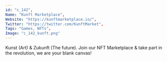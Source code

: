 ```yaml
--- 
id: "c_142", 
Name: "Kunft Marketplace", 
Website: "https://kunftmarketplace.io/", 
Twitter: "https://twitter.com/KunftMarket", 
Tags: "Games, NFTs", 
Image: "c_142_kunft.png" 
--- 
```

<!--lang:en--> 
Kunst (Art) & Zukunft (The future). Join our NFT Marketplace & take part in the revolution, we are your blank canvas!
<!--lang:es--] 
Kunst (Art) & Zukunft (The future). Join our NFT Marketplace & take part in the revolution, we are your blank canvas!
<!--lang:de--] 
Kunst (Art) & Zukunft (The future). Join our NFT Marketplace & take part in the revolution, we are your blank canvas!
<!--lang:fr--] 
Kunst (Art) & Zukunft (The future). Join our NFT Marketplace & take part in the revolution, we are your blank canvas!
<!--lang:pl--] 
Kunst (Art) & Zukunft (The future). Join our NFT Marketplace & take part in the revolution, we are your blank canvas!
<!--lang:pt--] 
Kunst (Art) & Zukunft (The future). Join our NFT Marketplace & take part in the revolution, we are your blank canvas!
[!--lang:*--> 
